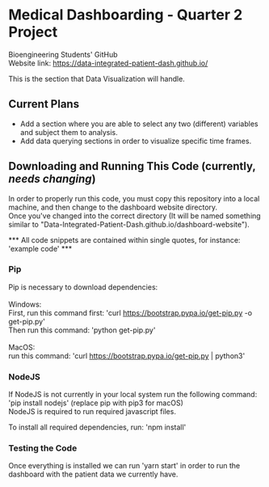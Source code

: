 # Medical Dashboarding - Quarter 2 Project

Bioengineering Students' GitHub
<br> Website link: https://data-integrated-patient-dash.github.io/

This is the section that Data Visualization will handle. 

## Current Plans
- Add a section where you are able to select any two (different) variables and subject them to analysis.<br>
- Add data querying sections in order to visualize specific time frames.


## Downloading and Running This Code (currently, *needs changing*)
In order to properly run this code, you must copy this repository into a local machine, and then change to the dashboard website directory. <br>Once you've changed into the correct directory (It will be named something similar to "Data-Integrated-Patient-Dash.github.io/dashboard-website").

 *** All code snippets are contained within single quotes, for instance: 'example code' ***
### Pip
Pip is necessary to download dependencies:<br>
<br>Windows:<br> 
  First, run this command first: 'curl https://bootstrap.pypa.io/get-pip.py -o get-pip.py'
  <br>Then run this command: 'python get-pip.py'<br>
<br>MacOS:<br> 
  run this command: 'curl https://bootstrap.pypa.io/get-pip.py | python3'

### NodeJS
If NodeJS is not currently in your local system run the following command: 'pip install nodejs' (replace pip with pip3 for macOS)<br> 
NodeJS is required to run required javascript files.<br>

To install all required dependencies, run: 'npm install'


### Testing the Code
Once everything is installed we can run 'yarn start' in order to run the dashboard with the patient data we currently have. 
